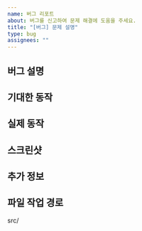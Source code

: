 ```yaml
---
name: 버그 리포트
about: 버그를 신고하여 문제 해결에 도움을 주세요.
title: "[버그] 문제 설명"
type: bug
assignees: ""
---
```


## 버그 설명

<!-- 어떤 버그가 발생했는지 명확하게 설명해주세요. -->

## 기대한 동작

<!-- 정상적으로 동작했을 때 기대한 결과를 설명해주세요. -->

## 실제 동작

<!-- 실제 동작 결과를 설명해주세요. -->

## 스크린샷

<!-- 가능하다면, 스크린샷을 추가해주세요. -->

## 추가 정보

<!-- 다른 정보가 있으면 추가해주세요. -->

## 파일 작업 경로

src/
